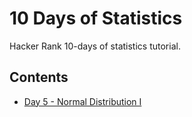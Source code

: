 # 10 Days of Statistics
Hacker Rank 10-days of statistics tutorial.

## Contents
* [Day 5 - Normal Distribution I](normal-dist/normal-distribution-1.md)

